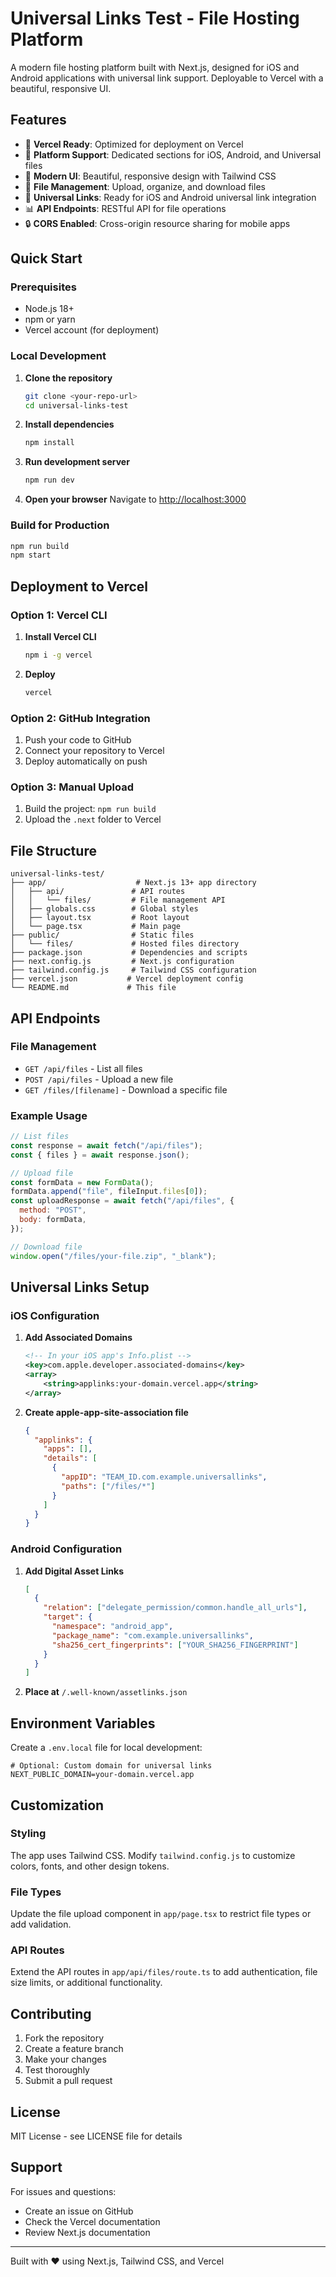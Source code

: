 # Universal Links Test - File Hosting Platform

A modern file hosting platform built with Next.js, designed for iOS and Android applications with universal link support. Deployable to Vercel with a beautiful, responsive UI.

## Features

- 🚀 **Vercel Ready**: Optimized for deployment on Vercel
- 📱 **Platform Support**: Dedicated sections for iOS, Android, and Universal files
- 🎨 **Modern UI**: Beautiful, responsive design with Tailwind CSS
- 📁 **File Management**: Upload, organize, and download files
- 🔗 **Universal Links**: Ready for iOS and Android universal link integration
- 📊 **API Endpoints**: RESTful API for file operations
- 🔒 **CORS Enabled**: Cross-origin resource sharing for mobile apps

## Quick Start

### Prerequisites

- Node.js 18+
- npm or yarn
- Vercel account (for deployment)

### Local Development

1. **Clone the repository**

   ```bash
   git clone <your-repo-url>
   cd universal-links-test
   ```

2. **Install dependencies**

   ```bash
   npm install
   ```

3. **Run development server**

   ```bash
   npm run dev
   ```

4. **Open your browser**
   Navigate to [http://localhost:3000](http://localhost:3000)

### Build for Production

```bash
npm run build
npm start
```

## Deployment to Vercel

### Option 1: Vercel CLI

1. **Install Vercel CLI**

   ```bash
   npm i -g vercel
   ```

2. **Deploy**
   ```bash
   vercel
   ```

### Option 2: GitHub Integration

1. Push your code to GitHub
2. Connect your repository to Vercel
3. Deploy automatically on push

### Option 3: Manual Upload

1. Build the project: `npm run build`
2. Upload the `.next` folder to Vercel

## File Structure

```
universal-links-test/
├── app/                    # Next.js 13+ app directory
│   ├── api/               # API routes
│   │   └── files/         # File management API
│   ├── globals.css        # Global styles
│   ├── layout.tsx         # Root layout
│   └── page.tsx           # Main page
├── public/                # Static files
│   └── files/             # Hosted files directory
├── package.json           # Dependencies and scripts
├── next.config.js         # Next.js configuration
├── tailwind.config.js     # Tailwind CSS configuration
├── vercel.json           # Vercel deployment config
└── README.md             # This file
```

## API Endpoints

### File Management

- `GET /api/files` - List all files
- `POST /api/files` - Upload a new file
- `GET /files/[filename]` - Download a specific file

### Example Usage

```javascript
// List files
const response = await fetch("/api/files");
const { files } = await response.json();

// Upload file
const formData = new FormData();
formData.append("file", fileInput.files[0]);
const uploadResponse = await fetch("/api/files", {
  method: "POST",
  body: formData,
});

// Download file
window.open("/files/your-file.zip", "_blank");
```

## Universal Links Setup

### iOS Configuration

1. **Add Associated Domains**

   ```xml
   <!-- In your iOS app's Info.plist -->
   <key>com.apple.developer.associated-domains</key>
   <array>
       <string>applinks:your-domain.vercel.app</string>
   </array>
   ```

2. **Create apple-app-site-association file**
   ```json
   {
     "applinks": {
       "apps": [],
       "details": [
         {
           "appID": "TEAM_ID.com.example.universallinks",
           "paths": ["/files/*"]
         }
       ]
     }
   }
   ```

### Android Configuration

1. **Add Digital Asset Links**

   ```json
   [
     {
       "relation": ["delegate_permission/common.handle_all_urls"],
       "target": {
         "namespace": "android_app",
         "package_name": "com.example.universallinks",
         "sha256_cert_fingerprints": ["YOUR_SHA256_FINGERPRINT"]
       }
     }
   ]
   ```

2. **Place at** `/.well-known/assetlinks.json`

## Environment Variables

Create a `.env.local` file for local development:

```env
# Optional: Custom domain for universal links
NEXT_PUBLIC_DOMAIN=your-domain.vercel.app
```

## Customization

### Styling

The app uses Tailwind CSS. Modify `tailwind.config.js` to customize colors, fonts, and other design tokens.

### File Types

Update the file upload component in `app/page.tsx` to restrict file types or add validation.

### API Routes

Extend the API routes in `app/api/files/route.ts` to add authentication, file size limits, or additional functionality.

## Contributing

1. Fork the repository
2. Create a feature branch
3. Make your changes
4. Test thoroughly
5. Submit a pull request

## License

MIT License - see LICENSE file for details

## Support

For issues and questions:

- Create an issue on GitHub
- Check the Vercel documentation
- Review Next.js documentation

---

Built with ❤️ using Next.js, Tailwind CSS, and Vercel
